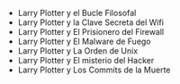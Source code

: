 - Larry Plotter y el Bucle Filosofal
- Larry Plotter y la Clave Secreta del Wifi
- Larry Plotter y El Prisionero del Firewall
- Larry Plotter y El Malware de Fuego
- Larry Plotter y La Orden de Unix
- Larry Plotter y El misterio del Hacker
- Larry Plotter y Los Commits de la Muerte

